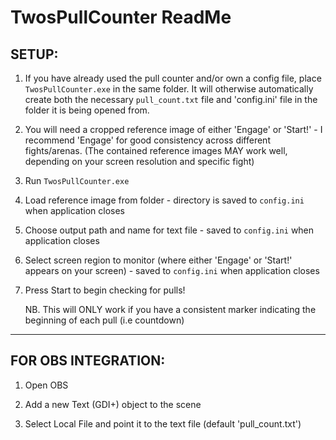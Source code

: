 # TwosPullCounter ReadMe

## SETUP:

1. If you have already used the pull counter and/or own a config file, place `TwosPullCounter.exe` in the same folder. It will otherwise automatically create both the necessary `pull_count.txt` file and 'config.ini' file in the folder it is being opened from.

2. You will need a cropped reference image of either 'Engage' or 'Start!' - I recommend 'Engage' for good consistency across different fights/arenas. (The contained reference images MAY work well, depending on your screen resolution and specific fight)

3. Run `TwosPullCounter.exe`

4. Load reference image from folder - directory is saved to `config.ini` when application closes

5. Choose output path and name for text file - saved to `config.ini` when application closes

6. Select screen region to monitor (where either 'Engage' or 'Start!' appears on your screen) - saved to `config.ini` when application closes

7. Press Start to begin checking for pulls!

   NB. This will ONLY work if you have a consistent marker indicating the beginning of each pull (i.e countdown)

---

## FOR OBS INTEGRATION:

1. Open OBS

2. Add a new Text (GDI+) object to the scene

3. Select Local File and point it to the text file (default 'pull_count.txt')
